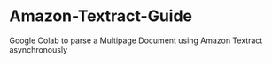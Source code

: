 # Amazon-Textract-Guide
Google Colab to parse a Multipage Document using Amazon Textract asynchronously
